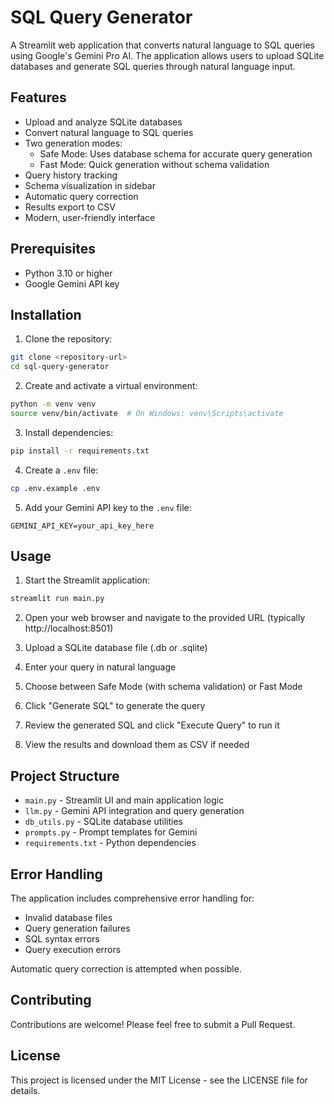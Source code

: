 # SQL Query Generator

A Streamlit web application that converts natural language to SQL queries using Google's Gemini Pro AI. The application allows users to upload SQLite databases and generate SQL queries through natural language input.

## Features

- Upload and analyze SQLite databases
- Convert natural language to SQL queries
- Two generation modes:
  - Safe Mode: Uses database schema for accurate query generation
  - Fast Mode: Quick generation without schema validation
- Query history tracking
- Schema visualization in sidebar
- Automatic query correction
- Results export to CSV
- Modern, user-friendly interface

## Prerequisites

- Python 3.10 or higher
- Google Gemini API key

## Installation

1. Clone the repository:
```bash
git clone <repository-url>
cd sql-query-generator
```

2. Create and activate a virtual environment:
```bash
python -m venv venv
source venv/bin/activate  # On Windows: venv\Scripts\activate
```

3. Install dependencies:
```bash
pip install -r requirements.txt
```

4. Create a `.env` file:
```bash
cp .env.example .env
```

5. Add your Gemini API key to the `.env` file:
```
GEMINI_API_KEY=your_api_key_here
```

## Usage

1. Start the Streamlit application:
```bash
streamlit run main.py
```

2. Open your web browser and navigate to the provided URL (typically http://localhost:8501)

3. Upload a SQLite database file (.db or .sqlite)

4. Enter your query in natural language

5. Choose between Safe Mode (with schema validation) or Fast Mode

6. Click "Generate SQL" to generate the query

7. Review the generated SQL and click "Execute Query" to run it

8. View the results and download them as CSV if needed

## Project Structure

- `main.py` - Streamlit UI and main application logic
- `llm.py` - Gemini API integration and query generation
- `db_utils.py` - SQLite database utilities
- `prompts.py` - Prompt templates for Gemini
- `requirements.txt` - Python dependencies

## Error Handling

The application includes comprehensive error handling for:
- Invalid database files
- Query generation failures
- SQL syntax errors
- Query execution errors

Automatic query correction is attempted when possible.

## Contributing

Contributions are welcome! Please feel free to submit a Pull Request.

## License

This project is licensed under the MIT License - see the LICENSE file for details. 